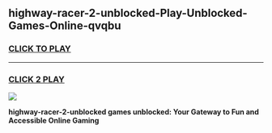 
## highway-racer-2-unblocked-Play-Unblocked-Games-Online-qvqbu
<h3>
<a href="https://premium76.site?title=highway-racer-2-unblocked&ref=25A">CLICK TO PLAY</a></h3>
<hr>

<h3>
<a href="https://premium76.site?title=highway-racer-2-unblocked&ref=25A">CLICK 2 PLAY</a>
  
</h3>

<a href="https://premium76.site?title=highway-racer-2-unblocked&ref=25A"><img src="https://clearcache.store/games.png"></a>


**highway-racer-2-unblocked games unblocked: Your Gateway to Fun and Accessible Online Gaming**
